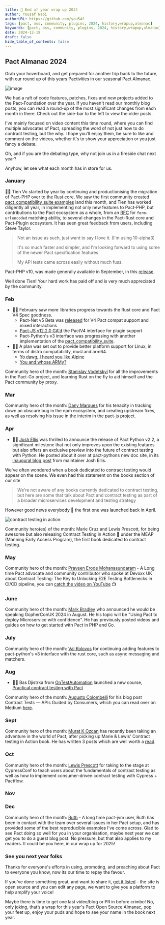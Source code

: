 ```yaml
---
title: 🔗 End of year wrap up 2024
author: Yousaf Nabi
authorURL: https://github.com/you54f
tags: [pact, oss, community, plugins, 2024, history,wrapup,almanac]
keywords: [pact, oss, community, plugins, 2024, history,wrapup,almanac]
date: 2024-12-19
draft: false
hide_table_of_contents: false
---
```


## Pact Almanac 2024

Grab your hoverboard, and get prepared for another trip back to the future, with our round up of this years Pactivities in our seasonal Pact Almanac.

![image](https://user-images.githubusercontent.com/19932401/207968429-dad9294a-2221-41cb-b387-6acd7c0bba4f.png)

We had a raft of code features, patches, fixes and new projects added to the Pact-Foundation over the year. If you haven't read our monthly blog posts, you can read a round-up of the most significant changes from each month in there. Check out the side-bar to the left to view the older posts.

I've mainly focused on video content this time round, where you can find multiple advocates of Pact, spreading the word of not just how to do contract testing, but the why. I hope you'll enjoy them, be sure to like and comment on the videos, whether it's to show your appreciation or you just fancy a debate.

Oh, and if you are the debating type, why not join us in a fireside chat next year?

Anyhow, let see what each month has in store for us.

### January

🧑‍💻 Tien Vo started by year by continuing and productionising the migration of Pact-PHP over to the Rust core. We saw the first community created [pact_compatibility_suite examples](https://docs.pact.io/blog/2024/02/19/pact-open-source-update-feb-2024#php) land this month, and Tien has worked diligently all year, in implementing not only new features to Pact-PHP, but contributions to the Pact ecosystem as a whole, from an [RFC](https://github.com/pact-foundation/roadmap/pull/99) for `form-urlencoded` matching ability, to several changes in the Pact-Rust core and Pact-Plugin ecosystem. It has seen great feedback from users, including Steve Taylor.

> Not an issue as such, just want to say I love it. (I'm using 10-alpha3)
> 
> It's so much faster and simpler, and I'm looking forward to using some of the newer Pact specification features.
> 
> My API tests came across easily without much fuss.

Pact-PHP v10, was made generally available in September, in this [release](https://github.com/pact-foundation/pact-php/releases/tag/10.0.0).

Well done Tien! Your hard work has paid off and is very much appreciated by the community.

### Feb

- 🧑‍💻 February saw more libraries progress towards the Rust core and Pact V4 Spec goodness.
  - Pact-Net v5 Beta was [released](https://docs.pact.io/blog/2024/02/19/pact-open-source-update-feb-2024#net) for V4 Pact compat support and mixed interactions
  - [Pact-JS v12.2.0 GA'd](https://docs.pact.io/blog/2024/02/19/pact-open-source-update-feb-2024#node-js) the PactV4 interface for plugin support
  - Pact-Python's v3 interface was progressing with another implementation of the [pact_compatibility_suite](https://docs.pact.io/blog/2024/02/19/pact-open-source-update-feb-2024#python).
- 🧑‍💻 A plan was set out to provide better platform support for Linux, in terms of distro compatability, musl and arm64.
  - [Yo dawg, I heard you like Alpine](https://docs.pact.io/blog/2024/02/19/pact-open-source-update-feb-2024#yo-dawg-i-heard-you-like-alpine)
  - [You and whose ARMy?](https://docs.pact.io/blog/2024/02/19/pact-open-source-update-feb-2024#who-and-whose-army)

Community hero of the month: [Stanislav Vodetskyi](https://docs.pact.io/blog/2024/02/19/pact-open-source-update-feb-2024#community-shout-outs) for all the improvements in the Pact-Go project, and learning Rust on the fly to aid himself and the Pact community by proxy.


### Mar

Community hero of the month: [Dany Marques](https://github.com/pact-foundation/pact-js-core/pull/494) for his tenacity in tracking down an obscure bug in the npm ecosystem, and creating upstream fixes, as well as resolving his issue in the interim in the pact-js project.

### Apr

- 🧑‍💻 [Josh Ellis](https://github.com/JP-Ellis) was thrilled to announce the release of Pact Python v2.2, a significant milestone that not only improves upon the existing features but also offers an exclusive preview into the future of contract testing with Python. He posted about it over at pact-pythons new doc site, in its [inaugural blog post](https://pact-foundation.github.io/pact-python/blog/2024/04/11/a-sneak-peek-into-the-pact-python-future/) from maintainer Josh Ellis.

We've often wondered when a book dedicated to contract testing would appear on the scene. We even had this statement on the books section of our site

> We're not aware of any books currently dedicated to contract testing, but here are some that talk about Pact and contract testing as part of a broader microservices development and testing strategy

However good news everybody 🎺 the first one was launched back in April.

![contract testing in action](https://mng.bz/gv8l)

Community hero(es) of the month: Marie Cruz and Lewis Prescott, for being awesome but also releasing Contract Testing in Action 📕 under the MEAP (Manning Early Access Program), the first book dedicated to contract testing.

### May

Community hero of the month: [Praveen Erode Mohanasundaram](https://www.linkedin.com/in/praveen-em/) - A Long time Pact advocate and community contributor who spoke at Devoxx UK about Contract Testing: The Key to Unlocking E2E Testing Bottlenecks in CI/CD pipeline, you can [catch the video on YouTube](https://www.youtube.com/watch?v=RSl_JcWKE3M) 📺

### June

Community hero of the month: [Mark Bradley](https://mark-bradley.net/about/) who announced he would be speaking GopherConUK 2024 in August. He his topic will be "Using Pact to deploy Microservice with confidence". He has previously posted videos and guides on how to get started with Pact in PHP and Go.

### July

Community hero of the month: [Val Kolovos](https://github.com/valkolovos) for continuing adding features to pact-python's v3 interface with the rust core, such as async messaging and matchers.


### Aug

- 🧑‍💻 Bas Djistrka from [OnTestAutomation](https://www.ontestautomation.com/) launched a new course, [Practical contract testing with Pact](https://ontestautomation.teachable.com/p/practical-contract-testing-with-pact)

Community hero of the month: [Augusto Colombelli](https://github.com/augustocolombelli) for his blog post Contract Tests — APIs Guided by Consumers, which you can read over on Medium [here](https://medium.com/@augustocolombelli/contract-tests-apis-guided-by-consumers-caf8f2460e7c).

### Sept

Community hero of the month: [Murat K Ozcan](https://github.com/muratkeremozcan) has recently been taking an adventure in the world of Pact, after picking up Marie & Lewis' Contract testing in Action book. He has written 3 posts which are well worth a [read](https://docs.pact.io/blog/2024/09/30/pact-open-source-update-sept-2024#murat-k-ozcan---a-triple-whammy-of-contract-testing-posts).

### Oct

Community hero of the month: [Lewis Prescott](https://www.pactman.co.uk/) for taking to the stage at CypressConf to teach users about the fundamentals of contract testing as well as how to implement consumer-driven contract testing with Cypress + Pactflow.

### Nov



### Dec

Community hero of the month: [Ruth](https://github.com/huehnerlady) - A long time pact-jvm user, Ruth has been in contact with the team over several issues in her Pact setup, and has provided some of the best reproducible examples I've come across. Glad to see Pact doing so well for you in your organisation, maybe next year we can get you to do a guest blog post. No pressure, but that also applies to my readers. It could be you here, in our wrap up for 2025!

### See you next year folks

Thanks for everyone's efforts in using, promoting, and preaching about Pact to everyone you know, now its our time to repay the favour.

If you've done something great, and want to share it, [get it listed](https://docs.pact.io/contributing) - the site is open source and you can edit any page, we want to give you a platform to help amplify your voice!

Maybe there is time to get one last video/blog or PR in before crimbo! No, only joking, that’s a wrap for this year's Pact Open Source Almanac, pop your feet up, enjoy your puds and hope to see your name in the book next year.
